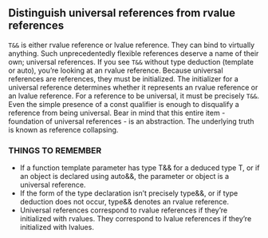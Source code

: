 ## Distinguish universal references from rvalue references
`T&&` is either rvalue reference or lvalue reference. They can bind to virtually anything. Such unprecedentedly flexible references deserve a name of their own; universal references. If you see `T&&` without type deduction (template or auto), you’re looking at an rvalue reference. Because universal references are references, they must be initialized. The initializer for a universal reference determines whether it represents an rvalue reference or an lvalue reference. For a reference to be universal, it must be precisely `T&&`. Even the simple presence of a const qualifier is enough to disqualify a reference from being universal. Bear in mind that this entire item - foundation of universal references - is an abstraction. The underlying truth is known as reference collapsing. 
### THINGS TO REMEMBER
* If a function template parameter has type T&& for a deduced type T, or if an object is declared using auto&&, the parameter or object is a universal reference.
* If the form of the type declaration isn’t precisely type&&, or if type deduction does not occur, type&& denotes an rvalue reference.
* Universal references correspond to rvalue references if they’re initialized with rvalues. They correspond to lvalue references if they’re initialized with lvalues.  